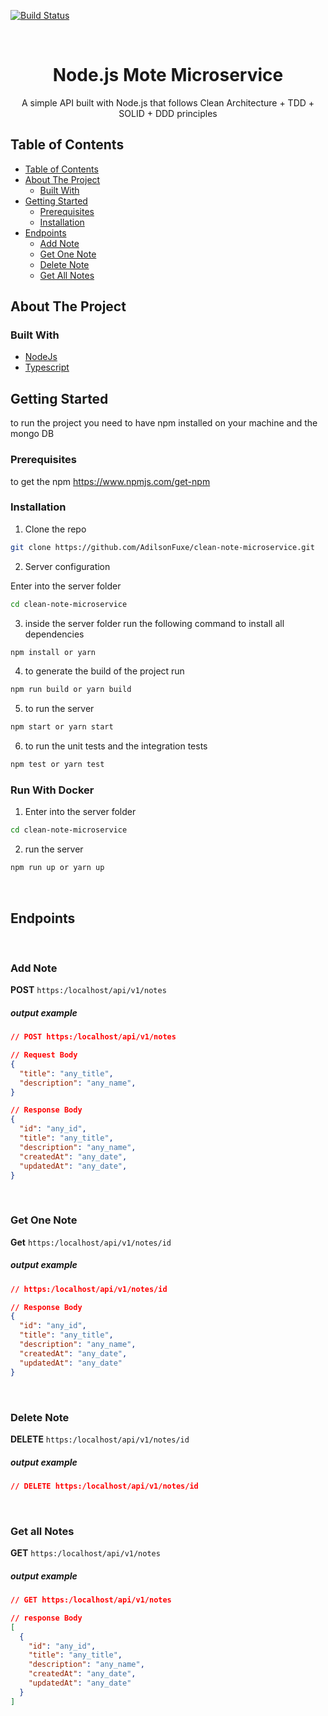 [![Build Status](https://app.travis-ci.com/AdilsonFuxe/clean-note-microservice.svg?token=t2xw9a8wfNT3fQfP6P7A&branch=main)](https://app.travis-ci.com/AdilsonFuxe/clean-note-microservice)

<br />
<p align="center">
  <h1 align="center">Node.js Mote Microservice</h1>

  <p align="center">
   A simple API built with Node.js that follows Clean Architecture + TDD + SOLID + DDD principles
    <br />
  </p>
</p>

<!-- TABLE OF CONTENTS -->

## Table of Contents

- [Table of Contents](#table-of-contents)
- [About The Project](#about-the-project)
  - [Built With](#built-with)
- [Getting Started](#getting-started)
  - [Prerequisites](#prerequisites)
  - [Installation](#installation)
- [Endpoints](#endpoints)
  - [Add Note](#add-note)
  - [Get One Note](#get-one-note)
  - [Delete Note](#delete-note)
  - [Get All Notes](#get-all-notes)

<!-- ABOUT THE PROJECT -->

## About The Project

### Built With

- [NodeJs](https://nodejs.org/)
- [Typescript](https://https://www.typescriptlang.org/)

<!-- GETTING STARTED -->

## Getting Started

to run the project you need to have npm installed on your machine and
the mongo DB

### Prerequisites

to get the npm https://www.npmjs.com/get-npm

### Installation

1. Clone the repo

```sh
git clone https://github.com/AdilsonFuxe/clean-note-microservice.git
```

2. Server configuration

Enter into the server folder

```sh
cd clean-note-microservice
```

3. inside the server folder run the following command to install all dependencies

```sh
npm install or yarn
```

4. to generate the build of the project run

```sh
npm run build or yarn build
```

5. to run the server

```sh
npm start or yarn start
```

6. to run the unit tests and the integration tests

```sh
npm test or yarn test
```

### Run With Docker

1. Enter into the server folder

```sh
cd clean-note-microservice
```

2. run the server

```sh
npm run up or yarn up
```

<br/>

## Endpoints

<br/>

### Add Note

**POST** `https:/localhost/api/v1/notes`

##### output example

```json
// POST https:/localhost/api/v1/notes

// Request Body
{
  "title": "any_title",
  "description": "any_name",
}

// Response Body
{
  "id": "any_id",
  "title": "any_title",
  "description": "any_name",
  "createdAt": "any_date",
  "updatedAt": "any_date",
}
```

<br/>

### Get One Note

**Get** `https:/localhost/api/v1/notes/id`

##### output example

```json
// https:/localhost/api/v1/notes/id

// Response Body
{
  "id": "any_id",
  "title": "any_title",
  "description": "any_name",
  "createdAt": "any_date",
  "updatedAt": "any_date"
}
```

<br/>

### Delete Note

**DELETE** `https:/localhost/api/v1/notes/id`

##### output example

#####

```json
// DELETE https:/localhost/api/v1/notes/id
```

<br/>

### Get all Notes

**GET** `https:/localhost/api/v1/notes`

##### output example

#####

```json
// GET https:/localhost/api/v1/notes

// response Body
[
  {
    "id": "any_id",
    "title": "any_title",
    "description": "any_name",
    "createdAt": "any_date",
    "updatedAt": "any_date"
  }
]
```
